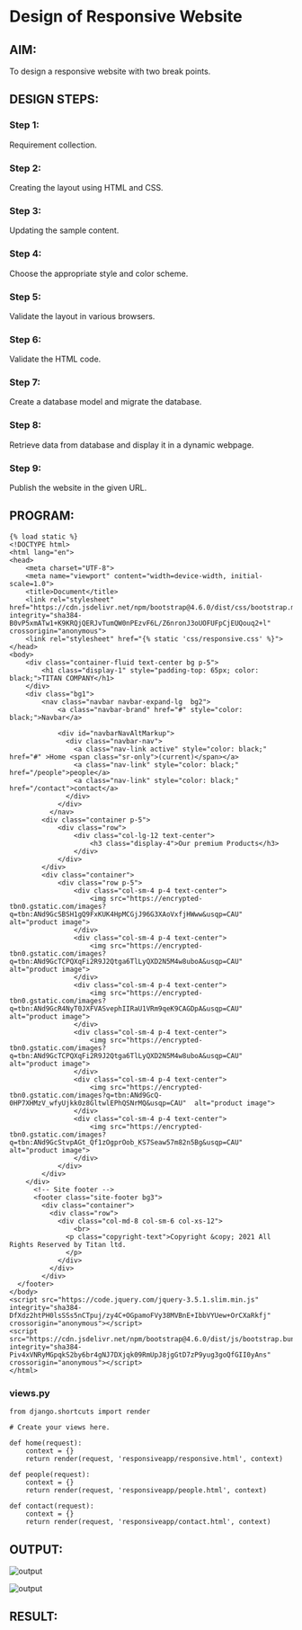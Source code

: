 # Design of Responsive Website
## AIM:
To design a responsive website with two break points.

## DESIGN STEPS:
### Step 1: 
Requirement collection.
### Step 2:
Creating the layout using HTML and CSS.
### Step 3:
Updating the sample content.
### Step 4:
Choose the appropriate style and color scheme.
### Step 5:
Validate the layout in various browsers.
### Step 6:
Validate the HTML code.
### Step 7:
Create a database model and migrate the database.
### Step 8:
Retrieve data from database and display it in a dynamic webpage.
### Step 9:
Publish the website in the given URL.

## PROGRAM:
```
{% load static %}
<!DOCTYPE html>
<html lang="en">
<head>
    <meta charset="UTF-8">
    <meta name="viewport" content="width=device-width, initial-scale=1.0">
    <title>Document</title>
    <link rel="stylesheet" href="https://cdn.jsdelivr.net/npm/bootstrap@4.6.0/dist/css/bootstrap.min.css" integrity="sha384-B0vP5xmATw1+K9KRQjQERJvTumQW0nPEzvF6L/Z6nronJ3oUOFUFpCjEUQouq2+l" crossorigin="anonymous">
    <link rel="stylesheet" href="{% static 'css/responsive.css' %}">
</head>
<body>
    <div class="container-fluid text-center bg p-5">
        <h1 class="display-1" style="padding-top: 65px; color: black;">TITAN COMPANY</h1>
    </div>
    <div class="bg1">
        <nav class="navbar navbar-expand-lg  bg2">
            <a class="navbar-brand" href="#" style="color: black;">Navbar</a>
            
            <div id="navbarNavAltMarkup">
              <div class="navbar-nav">
                <a class="nav-link active" style="color: black;" href="#" >Home <span class="sr-only">(current)</span></a>
                <a class="nav-link" style="color: black;" href="/people">people</a>
                <a class="nav-link" style="color: black;" href="/contact">contact</a>
              </div>
            </div>
          </nav>
        <div class="container p-5">
            <div class="row">
                <div class="col-lg-12 text-center">
                    <h3 class="display-4">Our premium Products</h3>
                </div>
            </div>
        </div>
        <div class="container">
            <div class="row p-5">
                <div class="col-sm-4 p-4 text-center">
                    <img src="https://encrypted-tbn0.gstatic.com/images?q=tbn:ANd9GcSBSH1gQ9FxKUK4HpMCGjJ96G3XAoVxfjHWww&usqp=CAU"  alt="product image">
                </div>
                <div class="col-sm-4 p-4 text-center">
                    <img src="https://encrypted-tbn0.gstatic.com/images?q=tbn:ANd9GcTCPQXqFi2R9J2Qtga6TlLyQXD2N5M4w8uboA&usqp=CAU"  alt="product image">
                </div>
                <div class="col-sm-4 p-4 text-center">
                    <img src="https://encrypted-tbn0.gstatic.com/images?q=tbn:ANd9GcR4NyT0JXFVASvephIIRaU1VRm9qeK9CAGDpA&usqp=CAU"  alt="product image">
                </div>
                <div class="col-sm-4 p-4 text-center">
                    <img src="https://encrypted-tbn0.gstatic.com/images?q=tbn:ANd9GcTCPQXqFi2R9J2Qtga6TlLyQXD2N5M4w8uboA&usqp=CAU"  alt="product image">
                </div>
                <div class="col-sm-4 p-4 text-center">
                    <img src="https://encrypted-tbn0.gstatic.com/images?q=tbn:ANd9GcQ-0HP7XHMzV_wfyUjkk0z8GltwlEPhQSNrMQ&usqp=CAU"  alt="product image">
                </div>
                <div class="col-sm-4 p-4 text-center">
                    <img src="https://encrypted-tbn0.gstatic.com/images?q=tbn:ANd9GcStvpAGt_Qf1zOgprOob_KS7Seaw57m82n5Bg&usqp=CAU"  alt="product image">
                </div>
            </div>
        </div>
    </div>
      <!-- Site footer -->
      <footer class="site-footer bg3">
        <div class="container">
          <div class="row">
            <div class="col-md-8 col-sm-6 col-xs-12">
                <br>
              <p class="copyright-text">Copyright &copy; 2021 All Rights Reserved by Titan ltd.
              </p>
            </div>
          </div>
        </div>
  </footer>
</body>
<script src="https://code.jquery.com/jquery-3.5.1.slim.min.js" integrity="sha384-DfXdz2htPH0lsSSs5nCTpuj/zy4C+OGpamoFVy38MVBnE+IbbVYUew+OrCXaRkfj" crossorigin="anonymous"></script>
<script src="https://cdn.jsdelivr.net/npm/bootstrap@4.6.0/dist/js/bootstrap.bundle.min.js" integrity="sha384-Piv4xVNRyMGpqkS2by6br4gNJ7DXjqk09RmUpJ8jgGtD7zP9yug3goQfGII0yAns" crossorigin="anonymous"></script>
</html>
```
### views.py
```
from django.shortcuts import render

# Create your views here.

def home(request):
    context = {}
    return render(request, 'responsiveapp/responsive.html', context)

def people(request):
    context = {}
    return render(request, 'responsiveapp/people.html', context)

def contact(request):
    context = {}
    return render(request, 'responsiveapp/contact.html', context)
```
## OUTPUT:
![output](./static/img/Screenshot(167).jpg)

![output](./static/img/Screenshot(171).jpg)

## RESULT: